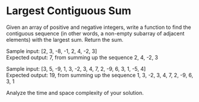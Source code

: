 # Largest Contiguous Sum

Given an array of positive and negative integers, write a function to
find the contiguous sequence (in other words, a non-empty subarray of
adjacent elements) with the largest sum. Return the sum.

Sample input: [2, 3, -8, -1, 2, 4, -2, 3] </br>
Expected output: 7, from summing up the sequence 2, 4, -2, 3

Sample input: [3, 5, -9, 1, 3, -2, 3, 4, 7, 2, -9, 6, 3, 1, -5, 4] </br>
Expected output: 19, from summing up the sequence 1, 3, -2, 3, 4, 7, 2,
-9, 6, 3, 1

Analyze the time and space complexity of your solution.